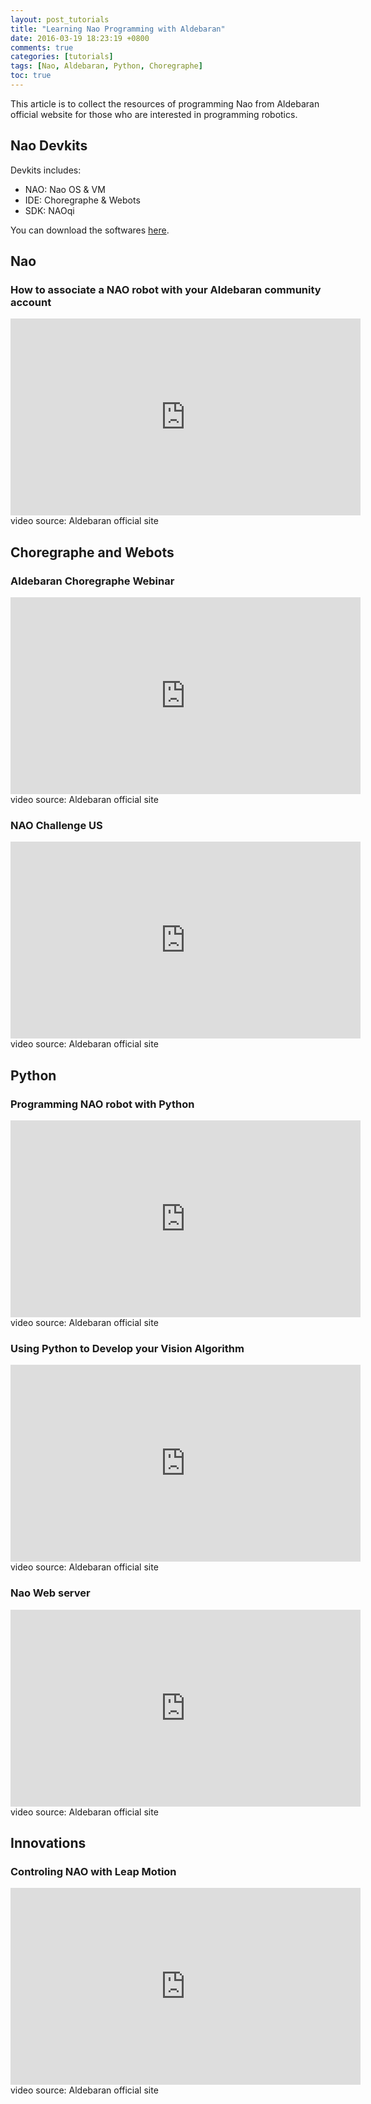 ```yaml
---
layout: post_tutorials
title: "Learning Nao Programming with Aldebaran"
date: 2016-03-19 18:23:19 +0800
comments: true
categories: [tutorials]
tags: [Nao, Aldebaran, Python, Choregraphe]
toc: true
---
```


This article is to collect the resources of programming Nao from Aldebaran official website
for those who are interested in programming robotics. 

## Nao Devkits

Devkits includes:

- NAO: Nao OS & VM
- IDE: Choregraphe & Webots
- SDK: NAOqi

You can download the softwares [here](https://community.aldebaran.com/en/resources/software/language/en-gb).

## Nao

### How to associate a NAO robot with your Aldebaran community account

<iframe width="560" height="315" src="https://www.youtube.com/embed/VlpDjmUTlLE?list=PLU2x4uo25hLG0TTLFb0L_qAktaurokIf-" frameborder="0" allowfullscreen></iframe>
video source: Aldebaran official site

## Choregraphe and Webots

### Aldebaran Choregraphe Webinar

<iframe width="560" height="315" src="https://www.youtube.com/embed/2byYfgypse8" frameborder="0" allowfullscreen></iframe>
video source: Aldebaran official site

### NAO Challenge US

<iframe width="560" height="315" src="https://www.youtube.com/embed/UCztIU9lHFg" frameborder="0" allowfullscreen></iframe>
video source: Aldebaran official site

## Python

### Programming NAO robot with Python

<iframe width="560" height="315" src="https://www.youtube.com/embed/iAeis7j5LmE" frameborder="0" allowfullscreen></iframe>
video source: Aldebaran official site

### Using Python to Develop your Vision Algorithm

<iframe width="560" height="315" src="https://www.youtube.com/embed/WlqajSgZyEM" frameborder="0" allowfullscreen></iframe>
video source: Aldebaran official site

### Nao Web server

<iframe width="560" height="315" src="https://www.youtube.com/embed/z0e84wqM6Ns" frameborder="0" allowfullscreen></iframe>
video source: Aldebaran official site

## Innovations

### Controling NAO with Leap Motion

<iframe width="560" height="315" src="https://www.youtube.com/embed/AwtglDYIhSk" frameborder="0" allowfullscreen></iframe>
video source: Aldebaran official site
